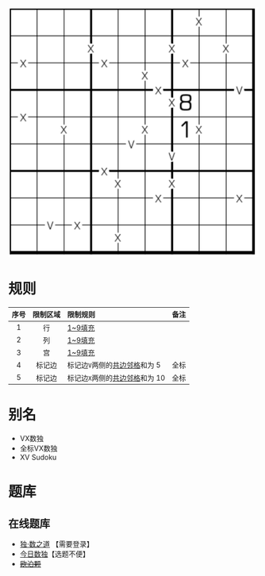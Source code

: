 ![](../../../../../../images/sudoku/全标VX数独.png)

# 规则

| 序号  | 限制区域 | 限制规则                 | 备注  |
|:---:|:----:|:---------------------|:---:|
|  1  |  行   | [1~9填充]              |     |
|  2  |  列   | [1~9填充]              |     |
|  3  |  宫   | [1~9填充]              |     |
|  4  | 标记边  | 标记边`V`两侧的[共边邻格]和为 5  | 全标  |
|  5  | 标记边  | 标记边`X`两侧的[共边邻格]和为 10 | 全标  |

# 别名

- VX数独
- 全标VX数独
- XV Sudoku

# 题库

## 在线题库

- [独·数之道](http://www.sudokufans.org.cn/lx/game.index.php?type=vxa) 【需要登录】
- [今日数独]【选题不便】
- ~~[欧泊颗]~~

[1~9填充]: ../../../../../../rules.md#1~9填充

[共边邻格]: ../../../../../../rules.md#共边邻格

[欧泊颗]: https://www.oubk.com/sudoku/VXSudoku-3x3-0.html?level=5

[今日数独]: https://cn.sudoku.today/g-xv-sudoku-2/
